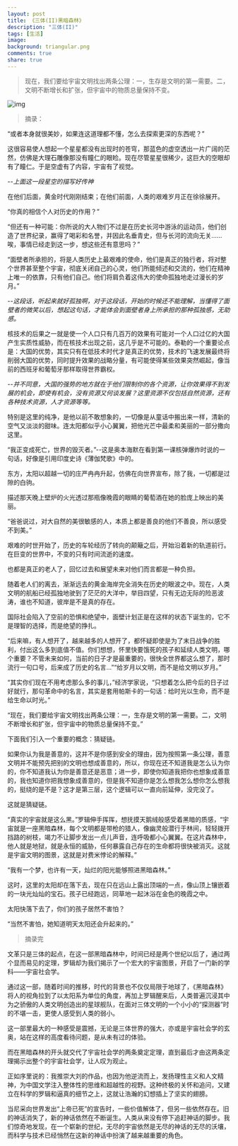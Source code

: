 ```yaml
---
layout: post
title: 《三体(II)黑暗森林》
description: "三体(II)"
tags: [生活]
image:
background: triangular.png
comments: true
share: true
---
```


> 现在，我们要给宇宙文明找出两条公理：一，生存是文明的第一需要。二，文明不断增长和扩张，但宇宙中的物质总量保持不变。

![img](http://img13.360buyimg.com/n0/jfs/t1717/285/818429478/456164/cc0ba948/55dadc57N22f01a25.jpg)

<!-- more -->

>摘录：

“或者本身就很美妙，如果连这道理都不懂，怎么去探索更深的东西呢？”

这很容易使人想起一个星星都没有出现时的苍穹，那蓝色的虚空透出一片广阔的茫然，仿佛是大理石雕像那没有瞳仁的眼睑。现在尽管星星很稀少，这巨大的空眼却有了瞳仁。于是空虚有了内容，宇宙有了视觉。

*--上面这一段星空的描写好传神*

在他们后面，黄金时代刚刚结束；在他们前面，人类的艰难岁月正在徐徐展开。

“你真的相信个人对历史的作用？”

“但还有一种可能：你所说的大人物们不过是在历史长河中游泳的运动员，他们创造了世界纪录，赢得了喝彩和名誉，并因此名垂青史，但与长河的流向无关......唉，事情已经走到这一步，想这些还有意思吗？”

“面壁者所承担的，将是人类历史上最艰难的使命，他们是真正的独行者，将对整个世界甚至整个宇宙，彻底关闭自己的心灵，他们所能倾述和交流的，他们在精神上唯一的依靠，只有他们自己。他们将肩负着这伟大的使命孤独地走过漫长的岁月。”

*--这段话，听起来就好孤独啊，对于这段话，开始的时候还不能理解，当懂得了面壁者的微笑以后，想起这句话，才能体会到面壁者身上所承担的那种孤独感，无助感。*

核技术的后果之一就是使一个人口只有几百万的效果有可能对一个人口过亿的大国产生实质性威胁，而在核技术出现之前，这几乎是不可能的。泰勒的一个重要论点是：大国的优势，其实只有在低技术时代才是真正的优势，技术的飞速发展最终将削弱大国的优势，同时提升效果的战略分量，有可能使得某些效果突然崛起，像当前的西班牙和葡萄牙那样取得世界霸权。

*--并不同意，大国的强势的地方就在于他们限制你的各个资源，让你效果得不到发展的机会，即使有机会，没有资源又何谈发展？这里资源不仅包括自然资源，还有各种技术资源，人才资源等等。*

特别是这里的纯净，是他以前不敢想象的，一切像是从童话中搬出来一样，清新的空气又淡淡的甜味。连太阳都似乎小心翼翼，把他光芒中最柔和美丽的一部分撒向这里。

“我正变成死亡，世界的毁灭者。”--这是奥本海默在看到第一课核弹爆炸时说的一句话，好像是引用印度史诗《薄伽梵歌》中的。

东方，太阳以超越一切的庄严冉冉升起，仿佛在向世界宣布，除了我，一切都是过隙的白驹。

描述那天晚上壁炉的火光透过那瓶像晚霞的眼睛的葡萄酒在她的脸庞上映出的美丽。

“爸爸说过，对大自然的美很敏感的人，本质上都是善良的他们不善良，所以感受不到美。”

艰难的时世开始了，历史的车轮经历了转向的颠簸之后，开始沿着新的轨道前行。在巨变的世界中，不变的只有时间流逝的速度。

也都是真正的老人了，回忆过去和展望未来对他们而言都是一种负担。

随着老人们的离去，渐渐远去的黄金海岸完全消失在历史的眼波之中。现在，人类文明的航船已经孤独地驶到了茫茫的大洋中，举目四望，只有无边无际的险恶波涛，谁也不知道，彼岸是不是真的存在。

国际社会陷入了空前的恐惧和绝望中，面壁计划正是在这样的状态下诞生的，它不是理智的选择，而是绝望的挣扎。

“后来嘛，有人想开了，越来越多的人想开了，都怀疑即使是为了末日战争的胜利，付出这么多到底值不值。你们想想，怀里快要饿死的孩子和延续人类文明，哪个重要？不管未来如何，当前的日子才是最重要的，很快全世界都这么想了，那时流行一句口号，后来成了历史的名言...”“给岁月以文明，而不是给文明以岁月。”

“其实你们现在不用考虑那么多的事儿，”经济学家说，“只想着怎么把今后的日子过好就行，那句革命中的名言，其实是套用帕斯卡的一句话：给时光以生命，而不是给生命以时光。”

“现在，我们要给宇宙文明找出两条公理：一，生存是文明的第一需要。二，文明不断增长和扩张，但宇宙中的物质总量保持不变。”

下面我们引入一个重要的概念：猜疑链。

如果你认为我是善意的，这并不是你感到安全的理由，因为按照第一条公理，善意文明并不能预先把别的文明也想成善意的，所以，你现在还不知道我是怎么认为你的，你不知道我认为你是善意还是恶意；进一步，即使你知道我把你也想象成善意的，我也知道你把我想象成善意的，但是我不知道你是怎么想我怎么想你怎么想我的，挺绕的是不是？这才是第三层，这个逻辑可以一直向前延伸，没完没了。

这就是猜疑链。

“真实的宇宙就是这么黑。”罗辑伸手挥挥，想抚摸天鹅绒般感受着黑暗的质感，“宇宙就是一座黑暗森林，每个文明都是带枪的猎人，像幽灵般潜行于林间，轻轻拨开挡路的树枝，竭力不让脚步发出一点儿声音，连呼吸都小心翼翼。在这片森林中，他人就是地狱，就是永恒的威胁，任何暴露自己存在的生命都将很快被消灭。这就是宇宙文明的图景，这就是对费米悖论的解释。”

“我有一个梦，也许有一天，灿烂的阳光能够照进黑暗森林。”

这时，这里的太阳却在落下去，现在只在远山上露出顶端的一点，像山顶上镶嵌着的一块光灿灿的宝石。孩子已经跑远，同草地一起沐浴在金色的晚霞之中。

太阳快落下去了，你们的孩子居然不害怕？

“当然不害怕，她知道明天太阳还会升起来的。”

>摘录完

文革只是三体的起点，在这一部黑暗森林中，时间已经是两个世纪以后了，通过两个显而易见的定理，罗辑却为我们揭示了一个宏大的宇宙图景，开启了一门新的学科——宇宙社会学。

通过这一部，随着时间的推移，时代的背景也不仅仅局限于地球了，《黑暗森林》将人的视角拉到了以太阳系为单位的角度，再加上罗辑醒来后，人类普遍沉浸其中为之骄傲的人类文明创造出的星球舰队，在面对三体文明的一个小小的“探测器”时的不堪一击，更使人感受到人类的弱小。

这一部里最大的一种感受是震撼，无论是三体世界的强大，亦或是宇宙社会学的玄奥，站在这样的高度看待问题，是从未有过的体验。

而在黑暗森林的开头就交代了宇宙社会学的两条奠定定理，直到最后才由这两条定理揭示出整个的宇宙社会学，让人叹为观止。

正如序里说的：我推崇大刘的作品，也因为他逆流而上，发扬理性主义和人文精神，为中国文学注入整体性的思维和超越性的视野。这种终极的关怀和追问，又建立在科学的罗辑和逼真的细节之上，这就让浩瀚的幻想插上了坚实的翅膀。

当尼采向世界发出“上帝已死”的宣告时，一些价值解体了，但另一些依然存在。旧的神话消失了，新的神话依然在不断诞生。人类从来没有停下追赶神话的脚步。我们惊奇地发现，在一个崭新的世纪，无尽的宇宙依然是无尽的神话的无尽的沃壤，而科学与技术已经悄然在这新的神话中扮演了越来越重要的角色。